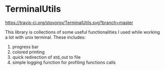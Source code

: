 # TerminalUtils

https://travis-ci.org/stovorov/TerminalUtils.svg?branch=master

This library is collections of some useful functionalities I used while working a lot with unix terminal.
These includes:

1. progress bar
2. colored printing 
3. quick redirection of std_out to file
4. simple logging function for profiling functions calls
